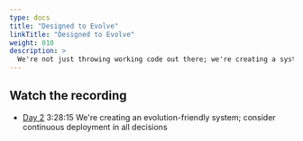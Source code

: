```yaml
---
type: docs
title: "Designed to Evolve"
linkTitle: "Designed to Evolve"
weight: 010
description: >
  We're not just throwing working code out there; we're creating a system that can evolve over time.
---
```


## Watch the recording

- [Day 2](https://onbeco.sharepoint.com/sites/Technology/Shared%20Documents/General/Architecture/Presentations/Onbe%20Microservices%20Bootcamp/Recorded%20Sessions/Bootcamp%202021-09-16%20Day%202.mp4)
  3:28:15 We're creating an evolution-friendly system; consider continuous deployment in all decisions
